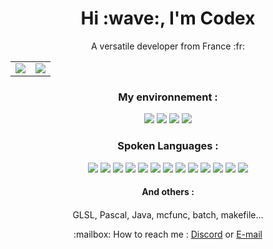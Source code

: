 
<h1 align="center">Hi :wave:, I'm Codex</h1>
<p align="center">
A versatile developer from France :fr:
<table align="center">
  <tr>
    <td><img src="https://github-profile-summary-cards.vercel.app/api/cards/profile-details?username={C0dex73}"/></td>
    <!--<td><img src="https://github-readme-stats.vercel.app/api/top-langs/?username=C0dex73&show_icons=true&theme=dark"/></td>-->
    <td><img src="https://github-readme-stats.vercel.app/api?username=C0dex73&show_icons=true&theme=dark"/></td>
  </tr>
</table>
</p>
<h3 align="center">My environnement :</h3>
<p align="center">
  <img src="https://img.shields.io/badge/VSCode-0078D4?style=for-the-badge&logo=visual%20studio%20code&logoColor=white"/>
  <img src="https://img.shields.io/badge/Eclipse-2C2255?style=for-the-badge&logo=eclipse&logoColor=white"/>
  <img src="https://img.shields.io/badge/Arduino_IDE-00979D?style=for-the-badge&logo=arduino&logoColor=white"/>
  <img src="https://img.shields.io/badge/Fedora-51A2DA?style=for-the-badge&logo=fedora&logoColor=white"/>
</p>
<h3 align="center">Spoken Languages :</h3>
<p align="center">
  <img src="https://img.shields.io/badge/C-00599C?style=for-the-badge&logo=c&logoColor=white"/>
  <img src="https://img.shields.io/badge/C%2B%2B-00599C?style=for-the-badge&logo=c%2B%2B&logoColor=white"/>
  <img src="https://img.shields.io/badge/C%23-239120?style=for-the-badge&logo=csharp&logoColor=white"/>
  <img src="https://img.shields.io/badge/CSS3-1572B6?style=for-the-badge&logo=css3&logoColor=white"/>
  <img src="https://img.shields.io/badge/HTML5-E34F26?style=for-the-badge&logo=html5&logoColor=white"/>
  <img src="https://img.shields.io/badge/HTML5-E34F26?style=for-the-badge&logo=html5&logoColor=white"/>
  <img src="https://img.shields.io/badge/JavaScript-323330?style=for-the-badge&logo=javascript&logoColor=F7DF1E"/>
  <img src="https://img.shields.io/badge/json-5E5C5C?style=for-the-badge&logo=json&logoColor=white"/>
  <img src="https://img.shields.io/badge/LaTeX-47A141?style=for-the-badge&logo=LaTeX&logoColor=white"/>
  <img src="https://img.shields.io/badge/PHP-777BB4?style=for-the-badge&logo=php&logoColor=white"/>
  <img src="https://img.shields.io/badge/Python-FFD43B?style=for-the-badge&logo=python&logoColor=blue"/>
  <img src="https://img.shields.io/badge/Scratch-4D97FF?style=for-the-badge&logo=Scratch&logoColor=white"/>
  <img src="https://img.shields.io/badge/TypeScript-007ACC?style=for-the-badge&logo=typescript&logoColor=white"/>
</p>
<h4 align="center">And others :<h4></h4>
<p align="center">
  GLSL, Pascal, Java, mcfunc, batch, makefile...
</p>
<p align="center">
  :mailbox: How to reach me : <a href="https://dc.gg/shadow">Discord</a> or <a href="mailto:c0d3x73@gmail.com">E-mail</a>
</p>
